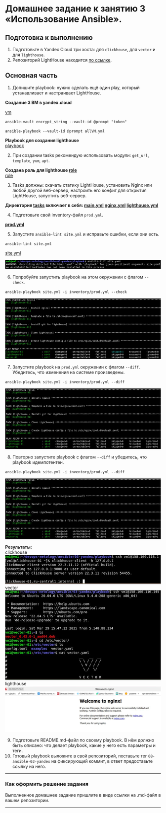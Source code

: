 # Домашнее задание к занятию 3 «Использование Ansible».

## Подготовка к выполнению

1. Подготовьте в Yandex Cloud три хоста: для `clickhouse`, для `vector` и для `lighthouse`.
2. Репозиторий LightHouse находится [по ссылке](https://github.com/VKCOM/lighthouse).

## Основная часть

1. Допишите playbook: нужно сделать ещё один play, который устанавливает и настраивает LightHouse.

**Создание 3 ВМ в yandex.cloud**    

[vm](https://github.com/Kovrei/devops-netology/tree/main/ansible/03-yandex/vm)

```
ansible-vault encrypt_string --vault-id @prompt "token"
```

```
ansible-playbook --vault-id @prompt allVM.yml
```

**Playbook для создания lighthouse**  
[playboоk](https://github.com/Kovrei/devops-netology/tree/main/ansible/03-yandex/playbook)


2. При создании tasks рекомендую использовать модули: `get_url`, `template`, `yum`, `apt`.

**Создана роль для lighthouse [role]()**  
[role](https://github.com/Kovrei/devops-netology/tree/main/ansible/03-yandex/playbook/roles/lighthouse)

3. Tasks должны: скачать статику LightHouse, установить Nginx или любой другой веб-сервер, настроить его конфиг для открытия LightHouse, запустить веб-сервер.

**Директория [tasks](https://github.com/Kovrei/devops-netology/tree/main/ansible/03-yandex/playbook/roles/lighthouse/tasks) включает в себя:
[main.yml](https://github.com/Kovrei/devops-netology/blob/main/ansible/03-yandex/playbook/roles/lighthouse/tasks/main.yml) 
[nginx.yml](https://github.com/Kovrei/devops-netology/blob/main/ansible/03-yandex/playbook/roles/lighthouse/tasks/nginx.yml) 
[lighthouse.yml](https://github.com/Kovrei/devops-netology/blob/main/ansible/03-yandex/playbook/roles/lighthouse/tasks/lighthouse.yml)**  

4. Подготовьте свой inventory-файл `prod.yml`.

**[prod.yml](https://github.com/Kovrei/devops-netology/blob/main/ansible/03-yandex/playbook/inventory/prod.yml)**

5. Запустите `ansible-lint site.yml` и исправьте ошибки, если они есть.

```
ansible-lint site.yml 
```
[site.yml](https://github.com/Kovrei/devops-netology/blob/main/ansible/03-yandex/playbook/site.yml)  

![alt text](https://github.com/Kovrei/devops-netology/blob/main/ansible/03-yandex/img/3.5.JPG)  

6. Попробуйте запустить playbook на этом окружении с флагом `--check`.

```
ansible-playbook site.yml -i inventory/prod.yml --check
```

![alt text](https://github.com/Kovrei/devops-netology/blob/main/ansible/03-yandex/img/3.6.JPG)  

7. Запустите playbook на `prod.yml` окружении с флагом `--diff`. Убедитесь, что изменения на системе произведены.

```
ansible-playbook site.yml -i inventory/prod.yml --diff
```

![alt text](https://github.com/Kovrei/devops-netology/blob/main/ansible/03-yandex/img/3.7.JPG)  

8. Повторно запустите playbook с флагом `--diff` и убедитесь, что playbook идемпотентен.

```
ansible-playbook site.yml -i inventory/prod.yml --diff
```

![alt text](https://github.com/Kovrei/devops-netology/blob/main/ansible/03-yandex/img/3.8.JPG) 

**Результаты:**  
clickhouse
![alt text](https://github.com/Kovrei/devops-netology/blob/main/ansible/03-yandex/img/clickhouse.JPG)  
vector  
![alt text](https://github.com/Kovrei/devops-netology/blob/main/ansible/03-yandex/img/vector.JPG)
lighthouse  
![alt text](https://github.com/Kovrei/devops-netology/blob/main/ansible/03-yandex/img/lighthouse.JPG)  

9. Подготовьте README.md-файл по своему playbook. В нём должно быть описано: что делает playbook, какие у него есть параметры и теги.
10. Готовый playbook выложите в свой репозиторий, поставьте тег `08-ansible-03-yandex` на фиксирующий коммит, в ответ предоставьте ссылку на него.

---

### Как оформить решение задания

Выполненное домашнее задание пришлите в виде ссылки на .md-файл в вашем репозитории.

---
